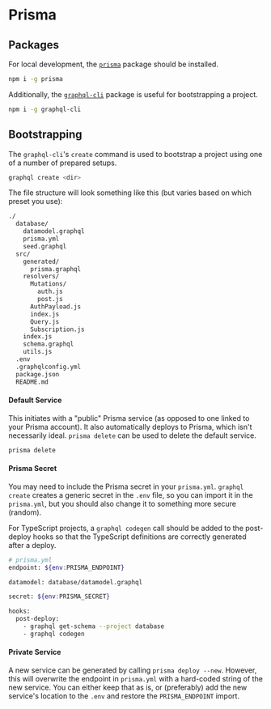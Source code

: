 # Prisma

## Packages

For local development, the [`prisma`](http://npmjs.com/package/prisma) package should be installed.

```bash
npm i -g prisma
```

Additionally, the [`graphql-cli`](https://www.npmjs.com/package/graphql-cli) package is useful for bootstrapping a project.

```bash
npm i -g graphql-cli
```

## Bootstrapping

The `graphql-cli`'s `create` command is used to bootstrap a project using one of a number of prepared setups.

```bash
graphql create <dir>
```

The file structure will look something like this (but varies based on which preset you use):

```bash
./
  database/
    datamodel.graphql
    prisma.yml
    seed.graphql
  src/
    generated/
      prisma.graphql
    resolvers/
      Mutations/
        auth.js
        post.js
      AuthPayload.js
      index.js
      Query.js
      Subscription.js
    index.js
    schema.graphql
    utils.js
  .env
  .graphqlconfig.yml
  package.json
  README.md
```

#### Default Service

This initiates with a "public" Prisma service (as opposed to one linked to your Prisma account). It also automatically deploys to Prisma, which isn't necessarily ideal. `prisma delete` can be used to delete the default service.

```bash
prisma delete
```

#### Prisma Secret

You may need to include the Prisma secret in your `prisma.yml`. `graphql create` creates a generic secret in the `.env` file, so you can import it in the `prisma.yml`, but you should also change it to something more secure (random).

For TypeScript projects, a `graphql codegen` call should be added to the post-deploy hooks so that the TypeScript definitions are correctly generated after a deploy.

```bash
# prisma.yml
endpoint: ${env:PRISMA_ENDPOINT}

datamodel: database/datamodel.graphql

secret: ${env:PRISMA_SECRET}

hooks:
  post-deploy:
    - graphql get-schema --project database
    - graphql codegen
```

#### Private Service

A new service can be generated by calling `prisma deploy --new`. However, this will overwrite the endpoint in `prisma.yml` with a hard-coded string of the new service. You can either keep that as is, or (preferably) add the new service's location to the `.env` and restore the `PRISMA_ENDPOINT` import.
